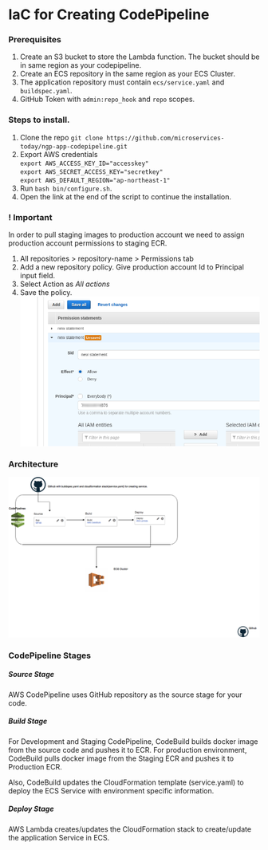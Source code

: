 # IaC for Creating CodePipeline

### Prerequisites
1. Create an S3 bucket to store the Lambda function. The bucket should be in same region as your codepipeline.
2. Create an ECS repository in the same region as your ECS Cluster.
3. The application repository must contain `ecs/service.yaml` and `buildspec.yaml`.
4. GitHub Token with `admin:repo_hook` and `repo` scopes.

### Steps to install.
1. Clone the repo
   `git clone https://github.com/microservices-today/ngp-app-codepipeline.git`
2. Export AWS credentials     
   `export AWS_ACCESS_KEY_ID="accesskey"`   
   `export AWS_SECRET_ACCESS_KEY="secretkey"`     
   `export AWS_DEFAULT_REGION="ap-northeast-1"`   
3. Run `bash bin/configure.sh`.
4. Open the link at the end of the script to continue the installation.

### ! Important
In order to pull staging images to production account we need to assign production account permissions to staging ECR.
1. All repositories > repository-name > Permissions tab
2. Add a new repository policy. Give production account Id to Principal input field.
3. Select Action as *All actions*
4. Save the policy.
![Preview](permission.png)

### Architecture
![Preview](CICDPipeline.png)

### CodePipeline Stages
##### Source Stage
AWS CodePipeline uses GitHub repository as the source stage for your code.

##### Build Stage
For Development and Staging CodePipeline, CodeBuild builds docker image from the 
source code and pushes it to ECR.
For production environment, CodeBuild pulls docker image from the
Staging ECR and pushes it to Production ECR.

Also, CodeBuild updates the CloudFormation template (service.yaml) to deploy the ECS
Service with environment specific information.

##### Deploy Stage
AWS Lambda creates/updates the CloudFormation stack to create/update the 
application Service in ECS.
